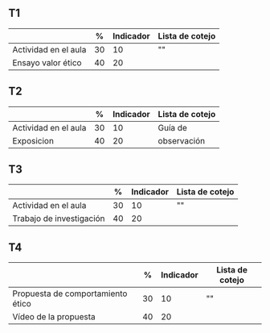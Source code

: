 ## T1

|                      | %   | Indicador | Lista de cotejo |
| -------------------- | --- | --------- | --------------- |
| Actividad en el aula | 30  | 10        | ""              |
| Ensayo valor ético   | 40  | 20        |                 |

## T2

|                      | %   | Indicador | Lista de cotejo |
| -------------------- | --- | --------- | --------------- |
| Actividad en el aula | 30  | 10        | Guía de         |
| Exposicion           | 40  | 20        | observación     |
## T3

|                          | %   | Indicador | Lista de cotejo |
| ------------------------ | --- | --------- | --------------- |
| Actividad en el aula     | 30  | 10        | ""              |
| Trabajo de investigación | 40  | 20        |                 |
## T4

|                                   | %   | Indicador | Lista de cotejo |
| --------------------------------- | --- | --------- | --------------- |
| Propuesta de comportamiento ético | 30  | 10        | ""              |
| Vídeo de la propuesta             | 40  | 20        |                 |
